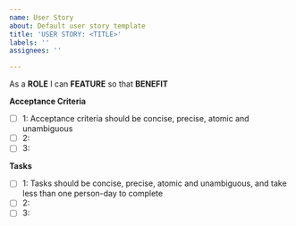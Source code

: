 ```yaml
---
name: User Story
about: Default user story template
title: 'USER STORY: <TITLE>'
labels: ''
assignees: ''

---
```


As a **ROLE** I can **FEATURE** so that **BENEFIT**

**Acceptance Criteria**

- [ ] 1: Acceptance criteria should be concise, precise, atomic and unambiguous
- [ ] 2: 
- [ ] 3:

**Tasks**

- [ ] 1: Tasks should be concise, precise, atomic and unambiguous, and take less than one person-day to complete
- [ ] 2: 
- [ ] 3:
